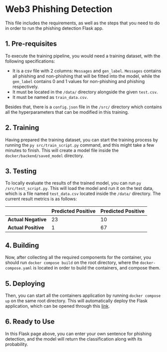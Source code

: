 # Web3 Phishing Detection

This file includes the requirements, as well as the steps that you need to do in order to run the phishing detection Flask app.

## 1. Pre-requisites 

To execute the training pipeline, you would need a training dataset, with the following specifications:
- It is a csv file with 2 columns: `Messages` and `gen_label`. `Messages` contains all phishing and non-phishing that will be fitted into the model, while the `gen_label` contains 0 and 1 values for non-phishing and phishing respectively. 
- It must be located in the `/data/` directory alongside the given `test.csv`.
- It must be named as `train_data.csv`.

Besides that, there is a `config.json` file in the `/src/` directory which contains all the hyperparameters that can be modified in this training. 

## 2. Training

Having prepared the training dataset, you can start the training process by running the `py src/train_script.py` command, and this might take a few minutes to finish. This will create a model file inside the `docker/backend/saved_model` directory. 

## 3. Testing

To locally evaluate the results of the trained model, you can run `py /src/test_script.py`. This will load the model and run it on the test data, which is a file named `test_data.csv` located inside the `/data/` directory. The current result metrics is as follows:

|                     | Predicted Positive | Predicted Positive |
|---------------------|--------------------|--------------------|
| **Actual Negative** | 23                 | 10                 |
| **Actual Positive** | 1                  | 67                 |

## 4. Building

Now, after collecting all the required components for the container, you should run `docker compose build` on the root directory, where the `docker-compose.yaml` is located in order to build the containers, and compose them.

## 5. Deploying

Then, you can start all the containers application by running `docker compose up` on the same root directory. This will automatically deploy the Flask application, which can be opened through this [link](http://127.0.0.1:5000/).

## 6. Ready to Use

In this Flask page above, you can enter your own sentence for phishing detection, and the model will return the classification along with its probability.